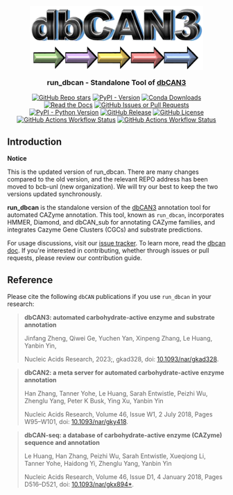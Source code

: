 <h3 align="center">
  <img src="https://raw.githubusercontent.com/linnabrown/run_dbcan/master/docs/_static/img/dbCAN3_logo.png" width="400" alt="dbCAN-logo"/><br/>
  <img src="https://raw.githubusercontent.com/linnabrown/run_dbcan/master/docs/_static/img/transparment.png"
    height="30" width="0px"/>
  run_dbcan - Standalone Tool of <a href="http://bcb.unl.edu/dbCAN2/">dbCAN3</a>
  <img src="https://raw.githubusercontent.com/linnabrown/run_dbcan/master/docs/_static/img/transparment.png"
    height="30" width="0px"/>
</h3>

<p align="center">
  <a href="https://github.com/linnabrown/run_dbcan/stargazers"><img alt="GitHub Repo stars" src="https://img.shields.io/github/stars/linnabrown/run_dbcan?style=for-the-badge&logo=starship&labelColor=363a4f&color=b7bdf8"></a>
  <a href="https://pypi.org/p/dbcan/"><img alt="PyPI - Version" src="https://img.shields.io/pypi/v/dbcan?style=for-the-badge&logo=pypi&color=74c7ec"></a>
  <a href="https://anaconda.org/bioconda/dbcan"><img alt="Conda Downloads" src="https://img.shields.io/conda/dn/bioconda/dbcan?style=for-the-badge&logo=anaconda&labelColor=363a4f&color=a6da95"></a>
  <a href="https://dbcan.readthedocs.io/en/latest/"><img alt="Read the Docs" src="https://img.shields.io/readthedocs/dbcan?style=for-the-badge&logo=Read%20the%20Docs&labelColor=363a4f&color=cba6f7"></a>
  <a href="https://github.com/linnabrown/run_dbcan/issues"><img alt="GitHub Issues or Pull Requests" src="https://img.shields.io/github/issues/linnabrown/run_dbcan?style=for-the-badge&logo=data%3Aimage%2Fsvg%2Bxml%3Bbase64%2CPHN2ZyB4bWxucz0iaHR0cDovL3d3dy53My5vcmcvMjAwMC9zdmciIHZpZXdCb3g9IjAgMCAyNTYgMjU2Ij4KPHBhdGggZD0iTTIxNiwzMlYxOTJhOCw4LDAsMCwxLTgsOEg3MmExNiwxNiwwLDAsMC0xNiwxNkgxOTJhOCw4LDAsMCwxLDAsMTZINDhhOCw4LDAsMCwxLTgtOFY1NkEzMiwzMiwwLDAsMSw3MiwyNEgyMDhBOCw4LDAsMCwxLDIxNiwzMloiIHN0eWxlPSJmaWxsOiAjQ0FEM0Y1OyIvPgo8L3N2Zz4%3D&labelColor=363a4f&color=f5a97f"></a>
  <br/>
  <a href="#"><img alt="PyPI - Python Version" src="https://img.shields.io/pypi/pyversions/dbcan?style=for-the-badge&logo=python&labelColor=363a4f&color=99d1db"></a>
  <a href="https://github.com/linnabrown/run_dbcan/releases/latest"><img alt="GitHub Release" src="https://img.shields.io/github/v/release/linnabrown/run_dbcan?style=for-the-badge&logo=github&labelColor=363a4f&color=89dceb"></a>
  <a href="https://github.com/linnabrown/run_dbcan/blob/master/LICENSE"><img alt="GitHub License" src="https://img.shields.io/github/license/linnabrown/run_dbcan?style=for-the-badge&labelColor=363a4f&color=eba0ac"></a>
  <a href="https://github.com/linnabrown/run_dbcan/actions/workflows/build.yaml"><img alt="GitHub Actions Workflow Status" src="https://img.shields.io/github/actions/workflow/status/linnabrown/run_dbcan/build.yaml?branch=master&style=for-the-badge&logo=github&labelColor=363a4f&color=f2cdcd"></a>
  <a href="https://github.com/linnabrown/run_dbcan/actions/workflows/test.yaml"><img alt="GitHub Actions Workflow Status" src="https://img.shields.io/github/actions/workflow/status/linnabrown/run_dbcan/test.yaml?branch=master&style=for-the-badge&logo=github&label=Test&labelColor=363a4f&color=a6d189"></a>
</p>

## Introduction

**Notice**

This is the updated version of run_dbcan. There are many changes compared to the old version, and the relevant REPO address has been moved to bcb-unl (new organization). We will try our best to keep the two versions updated synchronously.

**run_dbcan** is the standalone version of the [dbCAN3](http://bcb.unl.edu/dbCAN2/) annotation tool for automated CAZyme annotation. This tool, known as `run_dbcan`, incorporates HMMER, Diamond, and dbCAN_sub for annotating CAZyme families, and integrates Cazyme Gene Clusters (CGCs) and substrate predictions.

For usage discussions, visit our [issue tracker](https://github.com/bcb-unl/run_dbcan_new/issues). To learn more, read the [dbcan doc]. If you're interested in contributing, whether through issues or pull requests, please review our contribution guide.

## Reference

Please cite the following `dbCAN` publications if you use `run_dbcan` in your research:

> **dbCAN3: automated carbohydrate-active enzyme and substrate annotation**
>
> Jinfang Zheng, Qiwei Ge, Yuchen Yan, Xinpeng Zhang, Le Huang, Yanbin Yin,
>
> Nucleic Acids Research, 2023;, gkad328, doi: [10.1093/nar/gkad328](https://doi.org/10.1093/nar/gkad328).

> **dbCAN2: a meta server for automated carbohydrate-active enzyme annotation**
>
> Han Zhang, Tanner Yohe, Le Huang, Sarah Entwistle, Peizhi Wu, Zhenglu Yang, Peter K Busk, Ying Xu, Yanbin Yin
>
> Nucleic Acids Research, Volume 46, Issue W1, 2 July 2018, Pages W95–W101, doi: [10.1093/nar/gky418](https://doi.org/10.1093/nar/gky418).

> **dbCAN-seq: a database of carbohydrate-active enzyme (CAZyme) sequence and annotation**
>
> Le Huang, Han Zhang, Peizhi Wu, Sarah Entwistle, Xueqiong Li, Tanner Yohe, Haidong Yi, Zhenglu Yang, Yanbin Yin
>
> Nucleic Acids Research, Volume 46, Issue D1, 4 January 2018, Pages D516–D521, doi: [10.1093/nar/gkx894\*](https://doi.org/10.1093/nar/gkx894*).

[dbcan doc]: https://dbcan-readme-bcb.readthedocs.io/en/latest/
